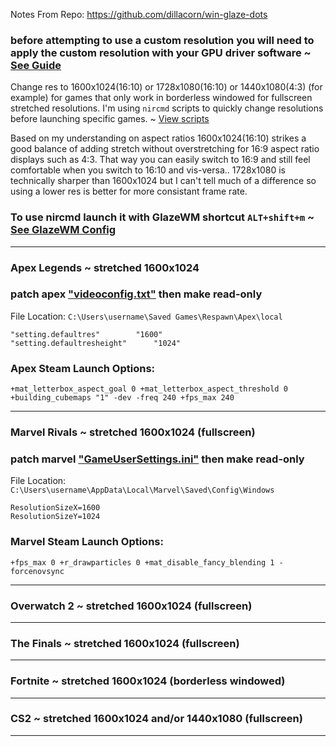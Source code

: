 Notes From Repo: https://github.com/dillacorn/win-glaze-dots

### before attempting to use a custom resolution you will need to apply the custom resolution with your GPU driver software ~ [See Guide](https://github.com/dillacorn/win-glaze-dots/blob/main/amd_software_settings.md)

Change res to 1600x1024(16:10) or 1728x1080(16:10) or 1440x1080(4:3) (for example) for games that only work in borderless windowed for fullscreen stretched resolutions. I'm using `nircmd` scripts to quickly change resolutions before launching specific games. ~ [View scripts](https://github.com/dillacorn/win-glaze-dots/blob/main/UserProfile/scripts)

Based on my understanding on aspect ratios 1600x1024(16:10) strikes a good balance of adding stretch without overstretching for 16:9 aspect ratio displays such as 4:3. That way you can easily switch to 16:9 and still feel comfortable when you switch to 16:10 and vis-versa.. 1728x1080 is technically sharper than 1600x1024 but I can't tell much of a difference so using a lower res is better for more consistant frame rate.

### To use nircmd launch it with GlazeWM shortcut `ALT+shift+m` ~ [See GlazeWM Config](https://github.com/dillacorn/win-glaze-dots/blob/d8667c1f86257113a0b3ad13b69d28e74fd226f0/UserProfile/.glzr/glazewm/config.yaml#L415)
---
### Apex Legends ~ stretched 1600x1024
### patch apex ["videoconfig.txt"](https://github.com/dillacorn/win-glaze-dots/blob/main/Game_Config_Files/Apex%20Legends/UserProfile/Saved%20Games/Respawn/Apex/Local/videoconfig.txt) then make read-only

File Location: `C:\Users\username\Saved Games\Respawn\Apex\local`

```
"setting.defaultres"		"1600"
"setting.defaultresheight"		"1024"
```

### Apex Steam Launch Options:
`+mat_letterbox_aspect_goal 0 +mat_letterbox_aspect_threshold 0 +building_cubemaps "1" -dev -freq 240 +fps_max 240`

---
### Marvel Rivals ~ stretched 1600x1024 (fullscreen)
### patch marvel ["GameUserSettings.ini"](https://github.com/dillacorn/win-glaze-dots/blob/main/Game_Config_Files/Marvel%20Rivals/AppData/Local/Marvel/Saved/Config/Windows/GameUserSettings.ini) then make read-only

File Location: `C:\Users\username\AppData\Local\Marvel\Saved\Config\Windows`

```
ResolutionSizeX=1600
ResolutionSizeY=1024
```

### Marvel Steam Launch Options:
`+fps_max 0 +r_drawparticles 0 +mat_disable_fancy_blending 1 -forcenovsync`

---
### Overwatch 2 ~ stretched 1600x1024 (fullscreen)
---
### The Finals ~ stretched 1600x1024 (fullscreen)
---
### Fortnite ~ stretched 1600x1024 (borderless windowed)
---
### CS2 ~ stretched 1600x1024 and/or 1440x1080 (fullscreen)
---
